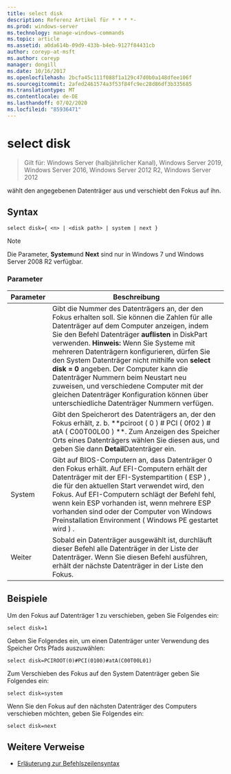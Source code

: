 ```yaml
---
title: select disk
description: Referenz Artikel für * * * *-
ms.prod: windows-server
ms.technology: manage-windows-commands
ms.topic: article
ms.assetid: a0da614b-09d9-433b-b4eb-9127f84431cb
author: coreyp-at-msft
ms.author: coreyp
manager: dongill
ms.date: 10/16/2017
ms.openlocfilehash: 2bcfa45c111f088f1a129c47d0b0a148dfee106f
ms.sourcegitcommit: 2afed2461574a3f53f84fc9ec28d86df3b335685
ms.translationtype: MT
ms.contentlocale: de-DE
ms.lasthandoff: 07/02/2020
ms.locfileid: "85936471"
---
```

# <a name="select-disk"></a>select disk

> Gilt für: Windows Server (halbjährlicher Kanal), Windows Server 2019, Windows Server 2016, Windows Server 2012 R2, Windows Server 2012

wählt den angegebenen Datenträger aus und verschiebt den Fokus auf ihn.



## <a name="syntax"></a>Syntax

```
select disk={ <n> | <disk path> | system | next }
```

> [!NOTE]
> Die **<disk path>** Parameter, **System**und **Next** sind nur in Windows 7 und Windows Server 2008 R2 verfügbar.

### <a name="parameters"></a>Parameter

|  Parameter  |                                                                                                                                                                                                            Beschreibung                                                                                                                                                                                                            |
|-------------|-----------------------------------------------------------------------------------------------------------------------------------------------------------------------------------------------------------------------------------------------------------------------------------------------------------------------------------------------------------------------------------------------------------------------------------|
|     <n>     | Gibt die Nummer des Datenträgers an, der den Fokus erhalten soll. Sie können die Zahlen für alle Datenträger auf dem Computer anzeigen, indem Sie den Befehl Datenträger **auflisten** in DiskPart verwenden. **Hinweis:** Wenn Sie Systeme mit mehreren Datenträgern konfigurieren, dürfen Sie den System Datenträger nicht mithilfe von **select disk \= 0** angeben. Der Computer kann die Datenträger Nummern beim Neustart neu zuweisen, und verschiedene Computer mit der gleichen Datenträger Konfiguration können über unterschiedliche Datenträger Nummern verfügen. |
| <disk path> |                                                                                                                 Gibt den Speicherort des Datenträgers an, der den Fokus erhält, z. b. **pciroot \( 0 \) \# PCI \( 0f02 \) \# atA \( C00T00L00 \) **. Zum Anzeigen des Speicher Orts eines Datenträgers wählen Sie diesen aus, und geben Sie dann **Detail**Datenträger ein.                                                                                                                  |
|   System    |                                 Gibt auf BIOS-Computern an, dass Datenträger 0 den Fokus erhält. Auf EFI-Computern erhält der Datenträger mit der EFI-Systempartition \( ESP \) , die für den aktuellen Start verwendet wird, den Fokus. Auf EFI-Computern schlägt der Befehl fehl, wenn kein ESP vorhanden ist, wenn mehrere ESP vorhanden sind oder der Computer von Windows Preinstallation Environment \( Windows PE gestartet wird \) .                                  |
|    Weiter     |                                                                                                                                     Sobald ein Datenträger ausgewählt ist, durchläuft dieser Befehl alle Datenträger in der Liste der Datenträger. Wenn Sie diesen Befehl ausführen, erhält der nächste Datenträger in der Liste den Fokus.                                                                                                                                      |

## <a name="examples"></a>Beispiele
Um den Fokus auf Datenträger 1 zu verschieben, geben Sie Folgendes ein:

```
select disk=1
```

Geben Sie Folgendes ein, um einen Datenträger unter Verwendung des Speicher Orts Pfads auszuwählen:

```
select disk=PCIROOT(0)#PCI(0100)#atA(C00T00L01)
```

Zum Verschieben des Fokus auf den System Datenträger geben Sie Folgendes ein:

```
select disk=system
```

Wenn Sie den Fokus auf den nächsten Datenträger des Computers verschieben möchten, geben Sie Folgendes ein:

```
select disk=next
```

## <a name="additional-references"></a>Weitere Verweise
- [Erläuterung zur Befehlszeilensyntax](command-line-syntax-key.md)




